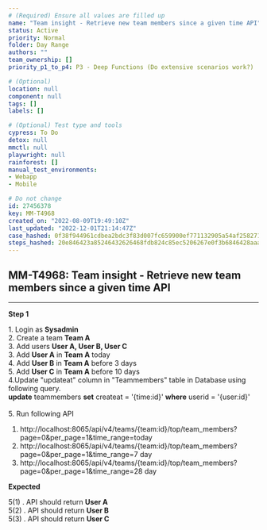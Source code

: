 ```yaml
---
# (Required) Ensure all values are filled up
name: "Team insight - Retrieve new team members since a given time API"
status: Active
priority: Normal
folder: Day Range
authors: ""
team_ownership: []
priority_p1_to_p4: P3 - Deep Functions (Do extensive scenarios work?)

# (Optional)
location: null
component: null
tags: []
labels: []

# (Optional) Test type and tools
cypress: To Do
detox: null
mmctl: null
playwright: null
rainforest: []
manual_test_environments: 
- Webapp
- Mobile

# Do not change
id: 27456378
key: MM-T4968
created_on: "2022-08-09T19:49:10Z"
last_updated: "2022-12-01T21:14:47Z"
case_hashed: 0f38f944961cdbea2bdc3f83d007fc659900ef771132905a54af2582713786e02e1ab344596e9939629868e9abc90c34
steps_hashed: 20e846423a85246432626468fdb824c85ec5206267e0f3b6846428aaa4d3e1df5073fa240ee899b2c19a62f2b0a2f86a
---
```


<!-- (Auto-generated) Based on frontmatter's "key" and "name" -->

## MM-T4968: Team insight - Retrieve new team members since a given time API

---

**Step 1**

1\. Login as **Sysadmin**\
2\. Create a team **Team A**\
3\. Add users **User A, User B, User C**\
3\. Add **User A** in **Team A** today\
4\. Add **User B** in **Team A** before 3 days\
5\. Add **User C** in **Team A** before 10 days\
4.Update "updateat" column in "Teammembers" table in Database using following query.\
**update** teammembers **set** createat = '{time:id}' **where** userid = '{user:id}'\
\
5\. Run following API

1. http\://localhost:8065/api/v4/teams/{team:id}/top/team\_members?page=0\&per\_page=1\&time\_range=today
2. http\://localhost:8065/api/v4/teams/{team:id}/top/team\_members?page=0\&per\_page=1\&time\_range=7 day
3. http\://localhost:8065/api/v4/teams/{team:id}/top/team\_members?page=0\&per\_page=1\&time\_range=28 day

**Expected**

5(1) . API should return **User A**\
5(2) . API should return **User B**\
5(3) . API should return **User C**
